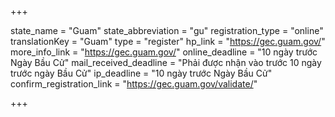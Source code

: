 +++

state_name = "Guam"
state_abbreviation = "gu"
registration_type = "online"
translationKey = "Guam"
type = "register"
hp_link = "https://gec.guam.gov/"
more_info_link = "https://gec.guam.gov/"
online_deadline = "10 ngày trước Ngày Bầu Cử"
mail_received_deadline = "Phải được nhận vào trước 10 ngày trước ngày Bầu Cử"
ip_deadline = "10 ngày trước Ngày Bầu Cử"
confirm_registration_link = "https://gec.guam.gov/validate/"

+++